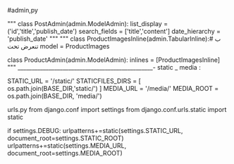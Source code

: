 #admin,py

"""
class PostAdmin(admin.ModelAdmin):
    list_display  = ('id','title','publish_date')
    search_fields = ['title','content']
    date_hierarchy = 'publish_date'
"""
"""
class ProductImagesInline(admin.TabularInline):#  ب تنعرض تحت
    model = ProductImages

class ProductAdmin(admin.ModelAdmin):
    inlines = [ProductImagesInline]
"""
________________________________________________-
static _ media :

STATIC_URL = '/static/'
STATICFILES_DIRS = [
    os.path.join(BASE_DIR,'static/')
]
MEDIA_URL = '/media/'
MEDIA_ROOT = os.path.join(BASE_DIR, 'media/')


urls.py
from django.conf import settings
from django.conf.urls.static import static


if settings.DEBUG:
    urlpatterns+=static(settings.STATIC_URL, document_root=settings.STATIC_ROOT)
    urlpatterns+=static(settings.MEDIA_URL, document_root=settings.MEDIA_ROOT)